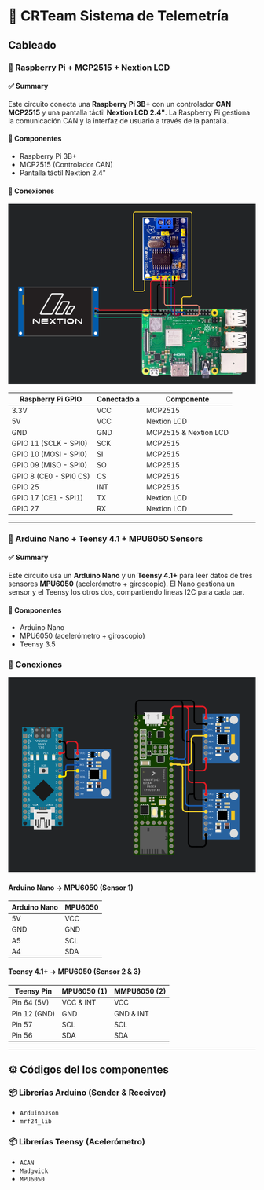# 🧩 CRTeam Sistema de Telemetría

## Cableado

### 🔹 Raspberry Pi + MCP2515 + Nextion LCD

#### ✅ Summary
Este circuito conecta una **Raspberry Pi 3B+** con un controlador **CAN MCP2515** y una pantalla táctil **Nextion LCD 2.4"**. La Raspberry Pi gestiona la comunicación CAN y la interfaz de usuario a través de la pantalla.

#### 🧰 Componentes
- Raspberry Pi 3B+
- MCP2515 (Controlador CAN)
- Pantalla táctil Nextion 2.4"

#### 🔌 Conexiones

![Diagrama Raspberry + MCP2515 + Nextion](CRTeam-Conexiones/Conexiones-Raspberry.png)

| Raspberry Pi GPIO        | Conectado a                   | Componente             |
|--------------------------|-------------------------------|------------------------|
| 3.3V                     | VCC                           | MCP2515                |
| 5V                       | VCC                           | Nextion LCD            |
| GND                      | GND                           | MCP2515 & Nextion LCD  |
| GPIO 11 (SCLK - SPI0)    | SCK                           | MCP2515                |
| GPIO 10 (MOSI - SPI0)    | SI                            | MCP2515                |
| GPIO 09 (MISO - SPI0)    | SO                            | MCP2515                |
| GPIO 8  (CE0 - SPI0 CS)  | CS                            | MCP2515                |
| GPIO 25                  | INT                           | MCP2515                |
| GPIO 17 (CE1 - SPI1)     | TX                            | Nextion LCD            |
| GPIO 27                  | RX                            | Nextion LCD            |

---

### 🔹 Arduino Nano + Teensy 4.1 + MPU6050 Sensors

#### ✅ Summary
Este circuito usa un **Arduino Nano** y un **Teensy 4.1+** para leer datos de tres sensores **MPU6050** (acelerómetro + giroscopio). El Nano gestiona un sensor y el Teensy los otros dos, compartiendo líneas I2C para cada par.

#### 🧰 Componentes

- Arduino Nano
- MPU6050 (acelerómetro + giroscopio)
- Teensy 3.5

### 🔌 Conexiones

![Diagrama Teensy + Nano + MPU6050](CRTeam-Conexiones/Conexiones-Acelerometros.png)

#### Arduino Nano → MPU6050 (Sensor 1)
| Arduino Nano | MPU6050 |
|--------------|---------|
| 5V           | VCC     |
| GND          | GND     |
| A5           | SCL     |
| A4           | SDA     |

#### Teensy 4.1+ → MPU6050 (Sensor 2 & 3)
| Teensy Pin   | MPU6050 (1) | MMPU6050 (2) |
|--------------|-------------|--------------|
| Pin 64 (5V)  | VCC & INT   | VCC          |
| Pin 12 (GND) | GND         | GND & INT    |
| Pin 57       | SCL         | SCL          |
| Pin 56       | SDA         | SDA          |

---

## ⚙️ Códigos del los componentes

### 📦 Librerías Arduino (Sender & Receiver)
- `ArduinoJson`
- `mrf24_lib`

### 📦 Librerías Teensy (Acelerómetro)
- `ACAN`
- `Madgwick`
- `MPU6050`
